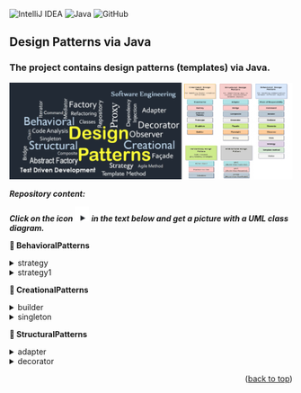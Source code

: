 ![IntelliJ IDEA](https://img.shields.io/badge/IntelliJIDEA-000000.svg?style=for-the-badge&logo=intellij-idea&logoColor=white)
![Java](https://img.shields.io/badge/java-%23ED8B00.svg?style=for-the-badge&logo=openjdk&logoColor=white)
![GitHub](https://img.shields.io/badge/github-%23121011.svg?style=for-the-badge&logo=github&logoColor=white)

## Design Patterns via Java
<a name="readme-top"></a>
### The project contains design patterns (templates) via Java.

<img src="images/patterns_rep.png" alt="drawing" width="1100"/>

***Repository content:***

***Click on the icon***
<img src="images/triangle.png" style="margin-bottom: 0px;" alt="drawing" width="25"/>
***in the text below and get a picture with a UML class diagram.***

<strong>&#128194; BehavioralPatterns </strong>

<!-- TABLE OF CONTENTS -->
<details>
  <summary>strategy</summary>
  <ol>
<img src="images/strategy.bmp" alt="drawing" width="800"/>
  </ol>
</details>

<!-- TABLE OF CONTENTS -->
<details>
  <summary>strategy1</summary>
  <ol>
<img src="images/strategy1.bmp" alt="drawing" width="1100"/>
  </ol>
</details>

<strong>&#128194; CreationalPatterns </strong>

<!-- TABLE OF CONTENTS -->
<details>
  <summary>builder</summary>
  <ol>

  </ol>
</details>

<!-- TABLE OF CONTENTS -->
<details>
  <summary>singleton</summary>
  <ol>

  </ol>
</details>

<strong>&#128194; StructuralPatterns </strong>

<!-- TABLE OF CONTENTS -->
<details>
  <summary>adapter</summary>
  <ol>

  </ol>
</details>

<!-- TABLE OF CONTENTS -->
<details>
  <summary>decorator</summary>
  <ol>

  </ol>
</details>

<p align="right">(<a href="#readme-top">back to top</a>)</p>